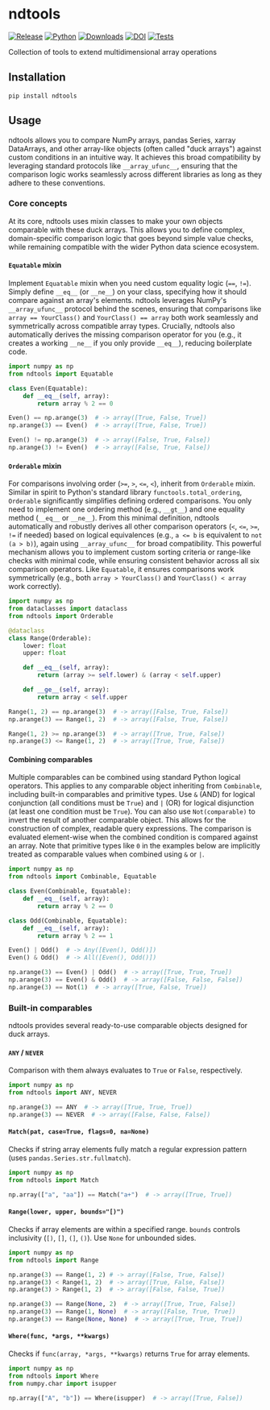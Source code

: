 # ndtools

[![Release](https://img.shields.io/pypi/v/ndtools?label=Release&color=cornflowerblue&style=flat-square)](https://pypi.org/project/ndtools/)
[![Python](https://img.shields.io/pypi/pyversions/ndtools?label=Python&color=cornflowerblue&style=flat-square)](https://pypi.org/project/ndtools/)
[![Downloads](https://img.shields.io/pypi/dm/ndtools?label=Downloads&color=cornflowerblue&style=flat-square)](https://pepy.tech/project/ndtools)
[![DOI](https://img.shields.io/badge/DOI-10.5281/zenodo.15291176-cornflowerblue?style=flat-square)](https://doi.org/10.5281/zenodo.15291176)
[![Tests](https://img.shields.io/github/actions/workflow/status/astropenguin/ndtools/tests.yaml?label=Tests&style=flat-square)](https://github.com/astropenguin/ndtools/actions)

Collection of tools to extend multidimensional array operations

## Installation

```shell
pip install ndtools
```

## Usage

ndtools allows you to compare NumPy arrays, pandas Series, xarray DataArrays, and other array-like objects (often called "duck arrays") against custom conditions in an intuitive way.
It achieves this broad compatibility by leveraging standard protocols like `__array_ufunc__`, ensuring that the comparison logic works seamlessly across different libraries as long as they adhere to these conventions.

### Core concepts

At its core, ndtools uses mixin classes to make your own objects comparable with these duck arrays.
This allows you to define complex, domain-specific comparison logic that goes beyond simple value checks, while remaining compatible with the wider Python data science ecosystem.

#### `Equatable` mixin

Implement `Equatable` mixin when you need custom equality logic (`==`, `!=`).
Simply define `__eq__` (or `__ne__`) on your class, specifying how it should compare against an array's elements.
ndtools leverages NumPy's `__array_ufunc__` protocol behind the scenes, ensuring that comparisons like `array == YourClass()` and `YourClass() == array` both work seamlessly and symmetrically across compatible array types.
Crucially, ndtools also automatically derives the missing comparison operator for you (e.g., it creates a working `__ne__` if you only provide `__eq__`), reducing boilerplate code.

```python
import numpy as np
from ndtools import Equatable

class Even(Equatable):
    def __eq__(self, array):
        return array % 2 == 0

Even() == np.arange(3)  # -> array([True, False, True])
np.arange(3) == Even()  # -> array([True, False, True])

Even() != np.arange(3)  # -> array([False, True, False])
np.arange(3) != Even()  # -> array([False, True, False])
```

#### `Orderable` mixin

For comparisons involving order (`>=`, `>`, `<=`, `<`), inherit from `Orderable` mixin.
Similar in spirit to Python's standard library `functools.total_ordering`, `Orderable` significantly simplifies defining ordered comparisons.
You only need to implement one ordering method (e.g., `__gt__`) and one equality method (`__eq__` or `__ne__`).
From this minimal definition, ndtools automatically and robustly derives all other comparison operators (`<`, `<=`, `>=`, `!=` if needed) based on logical equivalences (e.g., `a <= b` is equivalent to `not (a > b)`), again using `__array_ufunc__` for broad compatibility.
This powerful mechanism allows you to implement custom sorting criteria or range-like checks with minimal code, while ensuring consistent behavior across all six comparison operators.
Like `Equatable`, it ensures comparisons work symmetrically (e.g., both `array > YourClass()` and `YourClass() < array` work correctly).

```python
import numpy as np
from dataclasses import dataclass
from ndtools import Orderable

@dataclass
class Range(Orderable):
    lower: float
    upper: float

    def __eq__(self, array):
        return (array >= self.lower) & (array < self.upper)

    def __ge__(self, array):
        return array < self.upper

Range(1, 2) == np.arange(3)  # -> array([False, True, False])
np.arange(3) == Range(1, 2)  # -> array([False, True, False])

Range(1, 2) >= np.arange(3)  # -> array([True, True, False])
np.arange(3) <= Range(1, 2)  # -> array([True, True, False])
```

#### Combining comparables

Multiple comparables can be combined using standard Python logical operators.
This applies to any comparable object inheriting from `Combinable`, including built-in comparables and primitive types.
Use `&` (AND) for logical conjunction (all conditions must be `True`) and `|` (OR) for logical disjunction (at least one condition must be `True`).
You can also use `Not(comparable)` to invert the result of another comparable object.
This allows for the construction of complex, readable query expressions.
The comparison is evaluated element-wise when the combined condition is compared against an array.
Note that primitive types like `0` in the examples below are implicitly treated as comparable values when combined using `&` or `|`.

```python
import numpy as np
from ndtools import Combinable, Equatable

class Even(Combinable, Equatable):
    def __eq__(self, array):
        return array % 2 == 0

class Odd(Combinable, Equatable):
    def __eq__(self, array):
        return array % 2 == 1

Even() | Odd()  # -> Any([Even(), Odd()])
Even() & Odd()  # -> All([Even(), Odd()])

np.arange(3) == Even() | Odd()  # -> array([True, True, True])
np.arange(3) == Even() & Odd()  # -> array([False, False, False])
np.arange(3) == Not(1)  # -> array([True, False, True])
```

### Built-in comparables

ndtools provides several ready-to-use comparable objects designed for duck arrays.

#### `ANY` / `NEVER`

Comparison with them always evaluates to `True` or `False`, respectively.

```python
import numpy as np
from ndtools import ANY, NEVER

np.arange(3) == ANY  # -> array([True, True, True])
np.arange(3) == NEVER  # -> array([False, False, False])
```

#### `Match(pat, case=True, flags=0, na=None)`

Checks if string array elements fully match a regular expression pattern (uses `pandas.Series.str.fullmatch`).

```python
import numpy as np
from ndtools import Match

np.array(["a", "aa"]) == Match("a+")  # -> array([True, True])
```

#### `Range(lower, upper, bounds="[)")`

Checks if array elements are within a specified range.
`bounds` controls inclusivity (`[)`, `[]`, `(]`, `()`).
Use `None` for unbounded sides.

```python
import numpy as np
from ndtools import Range

np.arange(3) == Range(1, 2) # -> array([False, True, False])
np.arange(3) < Range(1, 2)  # -> array([True, False, False])
np.arange(3) > Range(1, 2)  # -> array([False, False, True])

np.arange(3) == Range(None, 2)  # -> array([True, True, False])
np.arange(3) == Range(1, None)  # -> array([False, True, True])
np.arange(3) == Range(None, None)  # -> array([True, True, True])
```

#### `Where(func, *args, **kwargs)`

Checks if `func(array, *args, **kwargs)` returns `True` for array elements.

```python
import numpy as np
from ndtools import Where
from numpy.char import isupper

np.array(["A", "b"]) == Where(isupper)  # -> array([True, False])
```
